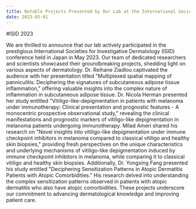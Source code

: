 ```yaml
---
title: Notable Projects Presented by Our Lab at the International Societies for Investigative Dermatology (ISID) Conference 2023
date: 2023-05-01
---
```


 #ISID 2023

<!--more-->

We are thrilled to announce that our lab actively participated in the prestigious International Societies for Investigative Dermatology (ISID) conference held in Japan in May 2023. Our team of dedicated researchers and scientists showcased their groundbreaking projects, shedding light on various aspects of dermatology. Dr. Reihane Ziadlou captivated the audience with her presentation titled "Multiplexed spatial mapping of panniculitis: Deciphering the signatures of subcutaneous adipose tissue inflammation," offering valuable insights into the complex nature of inflammation in subcutaneous adipose tissue. Dr. Nicola Herman presented her study entitled "Vitiligo-like-depigmentation in patients with melanoma under immunotherapy: Clinical presentation and prognostic features - A monocentric prospective observational study," revealing the clinical manifestations and prognostic markers of vitiligo-like depigmentation in melanoma patients undergoing immunotherapy. Milad Ameri shared his research on "Novel insights into vitiligo-like depigmentation under immune checkpoint inhibitors in melanoma compared to classical vitiligo and healthy skin biopsies," providing fresh perspectives on the unique characteristics and underlying mechanisms of vitiligo-like depigmentation induced by immune checkpoint inhibitors in melanoma, while comparing it to classical vitiligo and healthy skin biopsies. Additionally, Dr. Yongxing Fang presented his study entitled "Deciphering Sensitization Patterns in Atopic Dermatitis Patients with Atopic Comorbidities." His research delved into understanding the complex sensitization patterns observed in patients with atopic dermatitis who also have atopic comorbidities. These projects underscore our commitment to advancing dermatological knowledge and improving patient care.
